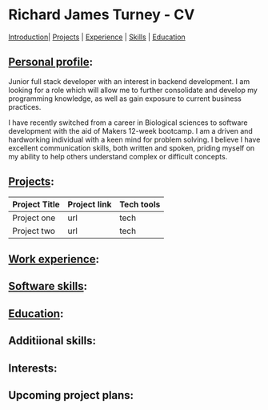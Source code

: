 # Richard James Turney - CV
[Introduction](#personal-profile)| [Projects](#projects) | [Experience](#work-experience) | [Skills](#software-skills) | [Education](#work-experience)

## [Personal profile](#personal-profile):

Junior full stack developer with an interest in backend development. I am looking for a role which will allow me to further consolidate and develop my programming knowledge, as well as gain exposure to current business practices. 

I have recently switched from a career in Biological sciences to software development with the aid of Makers 12-week bootcamp. I am a driven and hardworking individual with a keen mind for problem solving. I believe I have excellent communication skills, both written and spoken, priding myself on my ability to help others understand complex or difficult concepts. 

## [Projects](#projects):

Project Title | Project link | Tech tools 
--------------|--------------|-------------
Project one | url | tech
Project two | url| tech

## [Work experience](#work-experience):


## [Software skills](#software-skills): 


## [Education](#work-experience):

## Additiional skills: 

## Interests:

## Upcoming project plans: 
